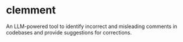 # clemment
An LLM-powered tool to identify incorrect and misleading comments in codebases and provide suggestions for corrections.
